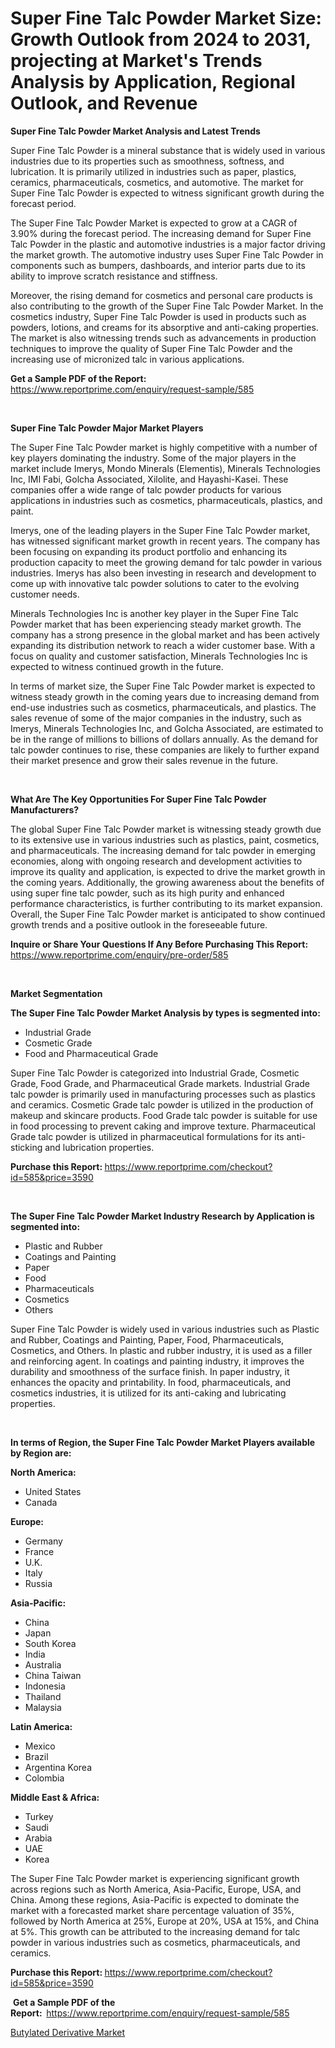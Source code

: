 <p><h1>Super Fine Talc Powder Market Size: Growth Outlook from 2024 to 2031, projecting at Market's Trends Analysis by Application, Regional Outlook, and Revenue</h1></p><p><strong>Super Fine Talc Powder Market Analysis and Latest Trends</strong></p>
<p><p>Super Fine Talc Powder is a mineral substance that is widely used in various industries due to its properties such as smoothness, softness, and lubrication. It is primarily utilized in industries such as paper, plastics, ceramics, pharmaceuticals, cosmetics, and automotive. The market for Super Fine Talc Powder is expected to witness significant growth during the forecast period. </p><p>The Super Fine Talc Powder Market is expected to grow at a CAGR of 3.90% during the forecast period. The increasing demand for Super Fine Talc Powder in the plastic and automotive industries is a major factor driving the market growth. The automotive industry uses Super Fine Talc Powder in components such as bumpers, dashboards, and interior parts due to its ability to improve scratch resistance and stiffness.</p><p>Moreover, the rising demand for cosmetics and personal care products is also contributing to the growth of the Super Fine Talc Powder Market. In the cosmetics industry, Super Fine Talc Powder is used in products such as powders, lotions, and creams for its absorptive and anti-caking properties. The market is also witnessing trends such as advancements in production techniques to improve the quality of Super Fine Talc Powder and the increasing use of micronized talc in various applications.</p></p>
<p><strong>Get a Sample PDF of the Report:&nbsp;</strong> <a href="https://www.reportprime.com/enquiry/request-sample/585">https://www.reportprime.com/enquiry/request-sample/585</a></p>
<p>&nbsp;</p>
<p><strong>Super Fine Talc Powder Major Market Players</strong></p>
<p><p>The Super Fine Talc Powder market is highly competitive with a number of key players dominating the industry. Some of the major players in the market include Imerys, Mondo Minerals (Elementis), Minerals Technologies Inc, IMI Fabi, Golcha Associated, Xilolite, and Hayashi-Kasei. These companies offer a wide range of talc powder products for various applications in industries such as cosmetics, pharmaceuticals, plastics, and paint.</p><p>Imerys, one of the leading players in the Super Fine Talc Powder market, has witnessed significant market growth in recent years. The company has been focusing on expanding its product portfolio and enhancing its production capacity to meet the growing demand for talc powder in various industries. Imerys has also been investing in research and development to come up with innovative talc powder solutions to cater to the evolving customer needs.</p><p>Minerals Technologies Inc is another key player in the Super Fine Talc Powder market that has been experiencing steady market growth. The company has a strong presence in the global market and has been actively expanding its distribution network to reach a wider customer base. With a focus on quality and customer satisfaction, Minerals Technologies Inc is expected to witness continued growth in the future.</p><p>In terms of market size, the Super Fine Talc Powder market is expected to witness steady growth in the coming years due to increasing demand from end-use industries such as cosmetics, pharmaceuticals, and plastics. The sales revenue of some of the major companies in the industry, such as Imerys, Minerals Technologies Inc, and Golcha Associated, are estimated to be in the range of millions to billions of dollars annually. As the demand for talc powder continues to rise, these companies are likely to further expand their market presence and grow their sales revenue in the future.</p></p>
<p>&nbsp;</p>
<p><strong>What Are The Key Opportunities For Super Fine Talc Powder Manufacturers?</strong></p>
<p><p>The global Super Fine Talc Powder market is witnessing steady growth due to its extensive use in various industries such as plastics, paint, cosmetics, and pharmaceuticals. The increasing demand for talc powder in emerging economies, along with ongoing research and development activities to improve its quality and application, is expected to drive the market growth in the coming years. Additionally, the growing awareness about the benefits of using super fine talc powder, such as its high purity and enhanced performance characteristics, is further contributing to its market expansion. Overall, the Super Fine Talc Powder market is anticipated to show continued growth trends and a positive outlook in the foreseeable future.</p></p>
<p><strong>Inquire or Share Your Questions If Any Before Purchasing This Report:</strong> <a href="https://www.reportprime.com/enquiry/pre-order/585">https://www.reportprime.com/enquiry/pre-order/585</a></p>
<p>&nbsp;</p>
<p><strong>Market Segmentation</strong></p>
<p><strong>The Super Fine Talc Powder Market Analysis by types is segmented into:</strong></p>
<p><ul><li>Industrial Grade</li><li>Cosmetic Grade</li><li>Food and Pharmaceutical Grade</li></ul></p>
<p><p>Super Fine Talc Powder is categorized into Industrial Grade, Cosmetic Grade, Food Grade, and Pharmaceutical Grade markets. Industrial Grade talc powder is primarily used in manufacturing processes such as plastics and ceramics. Cosmetic Grade talc powder is utilized in the production of makeup and skincare products. Food Grade talc powder is suitable for use in food processing to prevent caking and improve texture. Pharmaceutical Grade talc powder is utilized in pharmaceutical formulations for its anti-sticking and lubrication properties.</p></p>
<p><strong>Purchase this Report:&nbsp;</strong><a href="https://www.reportprime.com/checkout?id=585&price=3590">https://www.reportprime.com/checkout?id=585&price=3590</a></p>
<p>&nbsp;</p>
<p><strong>The Super Fine Talc Powder Market Industry Research by Application is segmented into:</strong></p>
<p><ul><li>Plastic and Rubber</li><li>Coatings and Painting</li><li>Paper</li><li>Food</li><li>Pharmaceuticals</li><li>Cosmetics</li><li>Others</li></ul></p>
<p><p>Super Fine Talc Powder is widely used in various industries such as Plastic and Rubber, Coatings and Painting, Paper, Food, Pharmaceuticals, Cosmetics, and Others. In plastic and rubber industry, it is used as a filler and reinforcing agent. In coatings and painting industry, it improves the durability and smoothness of the surface finish. In paper industry, it enhances the opacity and printability. In food, pharmaceuticals, and cosmetics industries, it is utilized for its anti-caking and lubricating properties.</p></p>
<p>&nbsp;</p>
<p><strong>In terms of Region, the Super Fine Talc Powder Market Players available by Region are:</strong></p>
<p>
    <p> <strong> North America: </strong>
        <ul>
            <li>United States</li>
            <li>Canada</li>
        </ul>
        </p> 
    <p> <strong> Europe: </strong>
        <ul>
            <li>Germany</li>
            <li>France</li>
            <li>U.K.</li>
            <li>Italy</li>
            <li>Russia</li>
        </ul>
        </p> 
    <p> <strong> Asia-Pacific: </strong>
        <ul>
            <li>China</li>
            <li>Japan</li>
            <li>South Korea</li>
            <li>India</li>
            <li>Australia</li>
            <li>China Taiwan</li>
            <li>Indonesia</li>
            <li>Thailand</li>
            <li>Malaysia</li>
        </ul>
        </p> 
    <p> <strong> Latin America: </strong>
        <ul>
            <li>Mexico</li>
            <li>Brazil</li>
            <li>Argentina Korea</li>
            <li>Colombia</li>
        </ul>
        </p> 
    <p> <strong> Middle East & Africa: </strong>
        <ul>
            <li>Turkey</li>
            <li>Saudi</li>
            <li>Arabia</li>
            <li>UAE</li>
            <li>Korea</li>
        </ul>
    </p>
    </p>
<p><p>The Super Fine Talc Powder market is experiencing significant growth across regions such as North America, Asia-Pacific, Europe, USA, and China. Among these regions, Asia-Pacific is expected to dominate the market with a forecasted market share percentage valuation of 35%, followed by North America at 25%, Europe at 20%, USA at 15%, and China at 5%. This growth can be attributed to the increasing demand for talc powder in various industries such as cosmetics, pharmaceuticals, and ceramics.</p></p>
<p><strong>Purchase this Report: </strong><a href="https://www.reportprime.com/checkout?id=585&price=3590">https://www.reportprime.com/checkout?id=585&price=3590</a></p>
<p>&nbsp;<strong>Get a Sample PDF of the Report:&nbsp;&nbsp;</strong><a href="https://www.reportprime.com/enquiry/request-sample/585">https://www.reportprime.com/enquiry/request-sample/585</a></p>
<p><strong></strong></p>
<p><p><a href="https://github.com/nicholepatriciadoylenwnrjr0/Market-Research-Report-List-1/blob/main/butylated-derivative-market.md">Butylated Derivative Market</a></p></p>